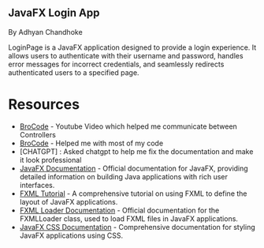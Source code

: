 ## JavaFX Login App 
 
By Adhyan Chandhoke

LoginPage is a JavaFX application designed to provide a login experience. It allows users
to authenticate with their username and password, handles error messages for incorrect credentials,
and seamlessly redirects authenticated users to a specified page.

# Resources
- [BroCode](https://www.youtube.com/watch?v=wxhGKR3PQpo) - Youtube Video which helped me communicate between Controllers
- [BroCode](https://www.youtube.com/watch?v=9XJicRt_FaI) - Helped me with most of my code
- [CHATGPT] : Asked chatgpt to help me fix the documentation and make it look professional
- [JavaFX Documentation](https://openjfx.io/) - Official documentation for JavaFX, providing detailed information on building Java applications with rich user interfaces.
- [FXML Tutorial](https://docs.oracle.com/javase/8/javafx/get-started-tutorial/fxml_tutorial.htm) - A comprehensive tutorial on using FXML to define the layout of JavaFX applications.
- [FXML Loader Documentation](https://docs.oracle.com/javase/8/javafx/api/javafx/fxml/FXMLLoader.html) - Official documentation for the FXMLLoader class, used to load FXML files in JavaFX applications.
- [JavaFX CSS Documentation](https://openjfx.io/javadoc/17/javafx.graphics/javafx/scene/doc-files/cssref.html) - Comprehensive documentation for styling JavaFX applications using CSS.
